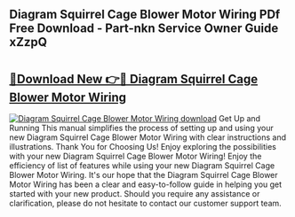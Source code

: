 ## Diagram Squirrel Cage Blower Motor Wiring PDf Free Download - Part-nkn Service Owner Guide xZzpQ

# <h2><a href="http://dfr6lez.blite.top/?on=Diagram+Squirrel+Cage+Blower+Motor+Wiring">🔗Download New 👉🔴 Diagram Squirrel Cage Blower Motor Wiring</a></h2>

[![Diagram Squirrel Cage Blower Motor Wiring download](https://i.imgur.com/lujVjoI.png)](http://dfr6lez.blite.top/?on=Diagram+Squirrel+Cage+Blower+Motor+Wiring)
Get Up and Running This manual simplifies the process of setting up and using your new Diagram Squirrel Cage Blower Motor Wiring with clear instructions and illustrations. Thank You for Choosing Us! Enjoy exploring the possibilities with your new Diagram Squirrel Cage Blower Motor Wiring! Enjoy the efficiency of list of features while using your new Diagram Squirrel Cage Blower Motor Wiring. It's our hope that the Diagram Squirrel Cage Blower Motor Wiring has been a clear and easy-to-follow guide in helping you get started with your new product. Should you require any assistance or clarification, please do not hesitate to contact our customer support team.
